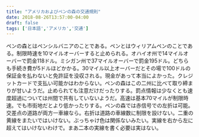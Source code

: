 ```yaml
---
title: "アメリカおよびペンの森の交通規則"
date: 2018-08-26T13:57:00-04:00
draft: false
tags: ['日本語','アメリカ','交通']
---
```


ペンの森とはペンシルバニアのことである。ペンとはウィリアムペンのことである。制限時速を10マイルオーバーすると止められる。オハイオ州で14マイルオーバーで罰金118ドル。ミシガン州で37マイルオーバーで罰金195ドル。どちらも手続き費が5ドルほどかかる。30マイル以上オーバーだとその場で100ドルの保証金を払わないと免許証を没収される。現金があって本当によかった。クレジットカードで支払い可能かはわからない。ペンの森はこの二州に比べて取り締まりが甘いようだ。止められても注意だけだったりする。罰点情報は少なくとも速度超過については州間で共有していないようだ。高速は基本70マイルが制限時速。でも市街地だとより低かったりする。ペンの森では赤信号での左折は可能。交差点の道路が両方一車線なら。右折は道路の車線数に制限を設けない。二重の黄線をまたいではいけない。ぶっちゃけ色は関係ないみたい。実線を右から左に超えてはいけないわけで。まあ二本の実線を書く必要は実はない。
